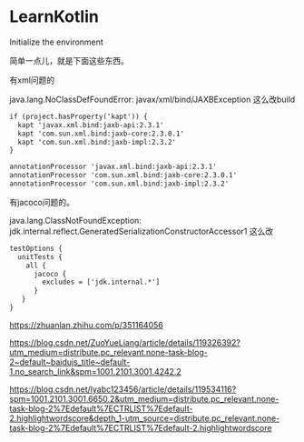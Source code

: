 # LearnKotlin
Initialize the environment

简单一点儿，就是下面这些东西。

有xml问题的

java.lang.NoClassDefFoundError: javax/xml/bind/JAXBException
这么改build
```xml
if (project.hasProperty('kapt')) {
  kapt 'javax.xml.bind:jaxb-api:2.3.1'
  kapt 'com.sun.xml.bind:jaxb-core:2.3.0.1'
  kapt 'com.sun.xml.bind:jaxb-impl:2.3.2'
}

annotationProcessor 'javax.xml.bind:jaxb-api:2.3.1'
annotationProcessor 'com.sun.xml.bind:jaxb-core:2.3.0.1'
annotationProcessor 'com.sun.xml.bind:jaxb-impl:2.3.2'
```
有jacoco问题的。

java.lang.ClassNotFoundException: jdk.internal.reflect.GeneratedSerializationConstructorAccessor1
这么改
```xml
testOptions {
  unitTests {
    all {
      jacoco {
        excludes = ['jdk.internal.*']
      }
   }
}
```

https://zhuanlan.zhihu.com/p/351164056

https://blog.csdn.net/ZuoYueLiang/article/details/119326392?utm_medium=distribute.pc_relevant.none-task-blog-2~default~baidujs_title~default-1.no_search_link&spm=1001.2101.3001.4242.2

https://blog.csdn.net/lyabc123456/article/details/119534116?spm=1001.2101.3001.6650.2&utm_medium=distribute.pc_relevant.none-task-blog-2%7Edefault%7ECTRLIST%7Edefault-2.highlightwordscore&depth_1-utm_source=distribute.pc_relevant.none-task-blog-2%7Edefault%7ECTRLIST%7Edefault-2.highlightwordscore
